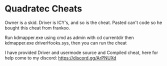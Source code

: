 # Quadratec Cheats
Owner is a skid.
Driver is ICY's, and so is the cheat.
Pasted can't code so he bought this cheat from frankoo.

Run kdmapper.exe using cmd as admin with cd currentdir then kdmapper.exe driverHooks.sys, then you can run the cheat

I have provided Driver and usermode source and Compiled cheat, here for help come to my discord: https://discord.gg/ArPNUXd
